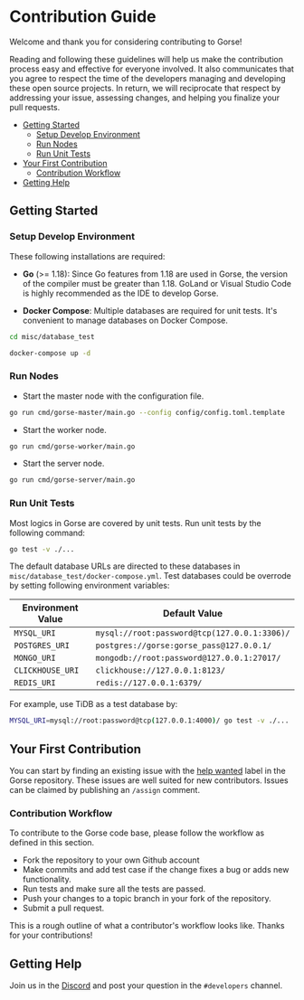 # Contribution Guide

Welcome and thank you for considering contributing to Gorse!

Reading and following these guidelines will help us make the contribution process easy and effective for everyone involved. It also communicates that you agree to respect the time of the developers managing and developing these open source projects. In return, we will reciprocate that respect by addressing your issue, assessing changes, and helping you finalize your pull requests.

* [Getting Started](#getting-started)
  * [Setup Develop Environment](#setup-develop-environment)
  * [Run Nodes](#run-nodes)
  * [Run Unit Tests](#run-unit-tests)
* [Your First Contribution](#your-first-contribution)
  * [Contribution Workflow](#contribution-workflow)
* [Getting Help](#getting-help)

## Getting Started

### Setup Develop Environment

These following installations are required:

- **Go** (>= 1.18): Since Go features from 1.18 are used in Gorse, the version of the compiler must be greater than 1.18. GoLand or Visual Studio Code is highly recommended as the IDE to develop Gorse.

- **Docker Compose**: Multiple databases are required for unit tests. It's convenient to manage databases on Docker Compose.

```bash
cd misc/database_test

docker-compose up -d
```

### Run Nodes

- Start the master node with the configuration file.

```bash
go run cmd/gorse-master/main.go --config config/config.toml.template
```

- Start the worker node.

```bash
go run cmd/gorse-worker/main.go 
```

- Start the server node.

```bash
go run cmd/gorse-server/main.go 
```

### Run Unit Tests

Most logics in Gorse are covered by unit tests. Run unit tests by the following command:

```bash
go test -v ./...
```

The default database URLs are directed to these databases in `misc/database_test/docker-compose.yml`. Test databases could be overrode by setting following environment variables:

| Environment Value | Default Value |
|---|---|
| `MYSQL_URI` | `mysql://root:password@tcp(127.0.0.1:3306)/` |
| `POSTGRES_URI` | `postgres://gorse:gorse_pass@127.0.0.1/` |
| `MONGO_URI` | `mongodb://root:password@127.0.0.1:27017/` |
| `CLICKHOUSE_URI` | `clickhouse://127.0.0.1:8123/` |
| `REDIS_URI` | `redis://127.0.0.1:6379/` |

For example, use TiDB as a test database by:

```bash
MYSQL_URI=mysql://root:password@tcp(127.0.0.1:4000)/ go test -v ./...
```

## Your First Contribution

You can start by finding an existing issue with the [help wanted](https://github.com/zhenghaoz/gorse/issues?q=is%3Aopen+is%3Aissue+label%3A%22help+wanted%22) label in the Gorse repository. These issues are well suited for new contributors. Issues can be claimed by publishing an `/assign` comment.

### Contribution Workflow

To contribute to the Gorse code base, please follow the workflow as defined in this section.

- Fork the repository to your own Github account
- Make commits and add test case if the change fixes a bug or adds new functionality.
- Run tests and make sure all the tests are passed.
- Push your changes to a topic branch in your fork of the repository.
- Submit a pull request.

This is a rough outline of what a contributor's workflow looks like. Thanks for your contributions!

## Getting Help

Join us in the [Discord](https://discord.gg/x6gAtNNkAE) and post your question in the `#developers` channel.

